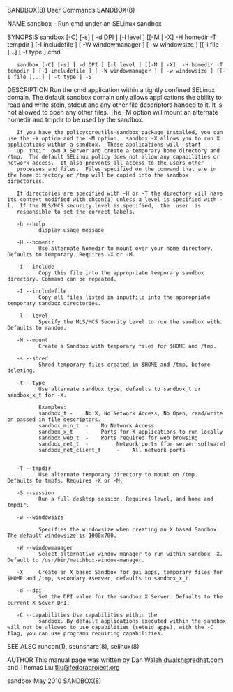 SANDBOX(8)                                                                                      User Commands                                                                                      SANDBOX(8)



NAME
       sandbox - Run cmd under an SELinux sandbox

SYNOPSIS
       sandbox [-C] [-s] [ -d DPI ] [-l level ] [[-M | -X]  -H homedir -T tempdir ] [-I includefile ] [ -W windowmanager ] [ -w windowsize ] [[-i file ]...] [ -t type ] cmd

       sandbox [-C] [-s] [ -d DPI ] [-l level ] [[-M | -X]  -H homedir -T tempdir ] [-I includefile ] [ -W windowmanager ] [ -w windowsize ] [[-i file ]...] [ -t type ] -S

DESCRIPTION
       Run  the  cmd  application  within  a tightly confined SELinux domain.  The default sandbox domain only allows applications the ability to read and write stdin, stdout and any other file descriptors
       handed to it. It is not allowed to open any other files.  The -M option will mount an alternate homedir and tmpdir to be used by the sandbox.

       If you have the policycoreutils-sandbox package installed, you can use the -X option and the -M option.  sandbox -X allows you to run X applications within a sandbox.  These applications will  start
       up  their  own X Server and create a temporary home directory and /tmp.  The default SELinux policy does not allow any capabilities or network access.  It also prevents all access to the users other
       processes and files.  Files specified on the command that are in the home directory or /tmp will be copied into the sandbox directories.

       If directories are specified with -H or -T the directory will have its context modified with chcon(1) unless a level is specified with -l.  If the MLS/MCS security level is specified,  the  user  is
       responsible to set the correct labels.

       -h --help
              display usage message

       -H --homedir
              Use alternate homedir to mount over your home directory.  Defaults to temporary. Requires -X or -M.

       -i --include
              Copy this file into the appropriate temporary sandbox directory. Command can be repeated.

       -I --includefile
              Copy all files listed in inputfile into the appropriate temporary sandbox directories.

       -l --level
              Specify the MLS/MCS Security Level to run the sandbox with.  Defaults to random.

       -M --mount
              Create a Sandbox with temporary files for $HOME and /tmp.

       -s --shred
              Shred temporary files created in $HOME and /tmp, before deleting.

       -t --type
              Use alternate sandbox type, defaults to sandbox_t or sandbox_x_t for -X.

              Examples:
              sandbox_t -    No X, No Network Access, No Open, read/write on passed in file descriptors.
              sandbox_min_t  -    No Network Access
              sandbox_x_t    -    Ports for X applications to run locally
              sandbox_web_t  -    Ports required for web browsing
              sandbox_net_t  -         Network ports (for server software)
              sandbox_net_client_t     -    All network ports


       -T --tmpdir
              Use alternate temporary directory to mount on /tmp.  Defaults to tmpfs. Requires -X or -M.

       -S --session
              Run a full desktop session, Requires level, and home and tmpdir.

       -w --windowsize

              Specifies the windowsize when creating an X based Sandbox. The default windowsize is 1000x700.

       -W --windowmanager
              Select alternative window manager to run within sandbox -X.  Default to /usr/bin/matchbox-window-manager.

       -X     Create an X based Sandbox for gui apps, temporary files for $HOME and /tmp, secondary Xserver, defaults to sandbox_x_t

       -d --dpi
              Set the DPI value for the sandbox X Server. Defaults to the current X Sever DPI.

       -C --capabilities Use capabilities within the
              sandbox. By default applications executed within the sandbox will not be allowed to use capabilities (setuid apps), with the -C flag, you can use programs requiring capabilities.

SEE ALSO
       runcon(1), seunshare(8), selinux(8)

AUTHOR
       This manual page was written by Dan Walsh <dwalsh@redhat.com> and Thomas Liu <tliu@fedoraproject.org>



sandbox                                                                                            May 2010                                                                                        SANDBOX(8)

